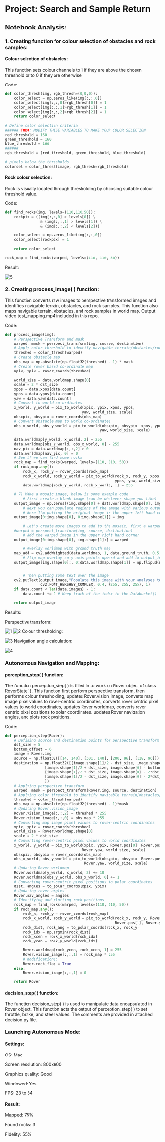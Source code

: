 # Project: Search and Sample Return

## Notebook Analysis:

### 1. Creating function for colour selection of obstacles and rock samples:

#### Colour selection of obstacles:

This function sets colour channels to 1 if they are above the chosen threshold or to 0 if they are otherwise.

Code:
```python
def color_thresh(img, rgb_thresh=(0,0,0)):
    color_select = np.zeros_like(img[:,:,0])
    color_select[img[:,:,0]>rgb_thresh[0]] = 1
    color_select[img[:,:,1]>rgb_thresh[1]] = 1
    color_select[img[:,:,2]>rgb_thresh[2]] = 1
    return color_select
    
# Define color selection criteria
###### TODO: MODIFY THESE VARIABLES TO MAKE YOUR COLOR SELECTION
red_threshold = 160
green_threshold = 160
blue_threshold = 160
######
rgb_threshold = (red_threshold, green_threshold, blue_threshold)

# pixels below the thresholds
colorsel = color_thresh(image, rgb_thresh=rgb_threshold)
```

#### Rock colour selection:

Rock is visually located through thresholding by choosing suitable colour threshold value.

Code:
```python 
def find_rocks(img, levels=(110,110,50)):
    rockpix = ((img[:,:,0] > levels[0]) \
                & (img[:,:,1] > levels[1]) \
                & (img[:,:,2] < levels[2]))
    
    color_select = np.zeros_like(img[:,:,0])
    color_select[rockpix] = 1
    
    return color_select
    
rock_map = find_rocks(warped, levels=(110, 110, 50))
```

Result:

![5](https://user-images.githubusercontent.com/7349926/34483025-fb9fce6a-ef89-11e7-809e-5029ad755f38.png)

### 2. Creating process_image( ) function:

This function converts raw images to perspective transformed images and identifies navigable terrain, obstacles, and rock samples. This function also maps navigable terrain, obstacles, and rock samples in world map. Output video test_mapping.mp4 included in this repo.

Code:
```python
def process_image(img):
    # Perspective Transform and mask
    warped, mask = perspect_transform(img, source, destination)
    # Apply color threshold to identify navigable terrain/obstacles/rock samples
    threshed = color_thresh(warped)
    # Create obstacle map
    obs_map = np.absolute(np.float32(threshed) - 1) * mask
    # Create rover based co-ordinate map
    xpix, ypix = rover_coords(threshed)
    
    world_size = data.worldmap.shape[0]
    scale = 2 * dst_size
    xpos = data.xpos[data.count]
    ypos = data.ypos[data.count]
    yaw = data.yaw[data.count]
    # Convert to world co-ordinates
    x_world, y_world = pix_to_world(xpix, ypix, xpos, ypos,
                                   yaw, world_size, scale)
    obsxpix, obsypix = rover_coords(obs_map)
    # Convert obstacle map to world co-ordinates
    obs_x_world, obs_y_world = pix_to_world(obsxpix, obsypix, xpos, ypos,
                                           yaw, world_size, scale)
    
    data.worldmap[y_world, x_world, 2] = 255
    data.worldmap[obs_y_world, obs_x_world, 0] = 255
    nav_pix = data.worldmap[:,:,2] > 0
    data.worldmap[nav_pix, 0] = 0
    # See if we can find some rocks
    rock_map = find_rocks(warped, levels=(110, 110, 50))
    if rock_map.any():
        rock_x, rock_y = rover_coords(rock_map)
        rock_x_world, rock_y_world = pix_to_world(rock_x, rock_y, xpos,
                                                  ypos, yaw, world_size, scale)
        data.worldmap[rock_y_world, rock_x_world, :] = 255
        
    # 7) Make a mosaic image, below is some example code
        # First create a blank image (can be whatever shape you like)
    output_image = np.zeros((img.shape[0] + data.worldmap.shape[0], img.shape[1]*2, 3))
        # Next you can populate regions of the image with various output
        # Here I'm putting the original image in the upper left hand corner
    output_image[0:img.shape[0], 0:img.shape[1]] = img

        # Let's create more images to add to the mosaic, first a warped image
    #warped = perspect_transform(img, source, destination)
        # Add the warped image in the upper right hand corner
    output_image[0:img.shape[0], img.shape[1]:] = warped

        # Overlay worldmap with ground truth map
    map_add = cv2.addWeighted(data.worldmap, 1, data.ground_truth, 0.5, 0)
        # Flip map overlay so y-axis points upward and add to output_image 
    output_image[img.shape[0]:, 0:data.worldmap.shape[1]] = np.flipud(map_add)


        # Then putting some text over the image
    cv2.putText(output_image,"Populate this image with your analyses to make a video!", (20, 20), 
                cv2.FONT_HERSHEY_COMPLEX, 0.4, (255, 255, 255), 1)
    if data.count < len(data.images) - 1:
        data.count += 1 # Keep track of the index in the Databucket()
    
    return output_image
```

Results:

Perspective transform:

![1](https://user-images.githubusercontent.com/7349926/34483045-245c374e-ef8a-11e7-95d8-bb9b1fdce6a9.png)
![2](https://user-images.githubusercontent.com/7349926/34483056-33819a70-ef8a-11e7-885a-75fbf43eaae1.png)
Colour thresholding:

![3](https://user-images.githubusercontent.com/7349926/34483064-3e1fc8e4-ef8a-11e7-89d0-d808cf3780a1.png)
Navigation angle calculation:

![4](https://user-images.githubusercontent.com/7349926/34483067-47962472-ef8a-11e7-940f-87d043bdbf80.png)

### Autonomous Navigation and Mapping:

#### perception_step( ) function:
The function perception_step( ) is filled in to work on Rover object of class RoverState( ). This function first perform perspective transform, then performs colour thresholding, updates Rover.vision_image, converts map image pixel values to rover-centric coordinates, converts rover centric pixel values to world coordinates, updates Rover worldmap, converts rover centric pixel positions to polar coordinates, updates Rover navigation angles, and plots rock positions.

Code:
```python
def perception_step(Rover):
    # Defining source and destination points for perspective transform
    dst_size = 5
    bottom_offset = 6
    image = Rover.img
    source = np.float32([[14, 140], [301, 140], [200, 96], [118, 96]])
    destination = np.float32([[image.shape[1]/2 - dst_size, image.shape[0] - bottom_offset],
                  [image.shape[1]/2 + dst_size, image.shape[0] - bottom_offset],
                  [image.shape[1]/2 + dst_size, image.shape[0] - 2*dst_size - bottom_offset], 
                  [image.shape[1]/2 - dst_size, image.shape[0] - 2*dst_size - bottom_offset],
                  ])
    # Applying perspective transform
    warped, mask = perspect_transform(Rover.img, source, destination)
    # Applying color threshold to identify navigable terrain/obstacles/rock samples
    threshed = color_thresh(warped)
    obs_map = np.absolute(np.float32(threshed) - 1)*mask
    # Updating Rover.vision_image
    Rover.vision_image[:,:,2] = threshed * 255
    Rover.vision_image[:,:,0] = obs_map * 255
    # Converting map image pixel values to rover-centric coordinates
    xpix, ypix = rover_coords(threshed)
    world_size = Rover.worldmap.shape[0]
    scale = 2 * dst_size
    # Converting rover-centric pixel values to world coordinates
    x_world, y_world = pix_to_world(xpix, ypix, Rover.pos[0], Rover.pos[1],
                                   Rover.yaw, world_size, scale)
    obsxpix, obsypix = rover_coords(obs_map)
    obs_x_world, obs_y_world = pix_to_world(obsypix, obsypix, Rover.pos[0], Rover.pos[1],
                                    Rover.yaw, world_size, scale)
    # Updating Rover worldmap
    Rover.worldmap[y_world, x_world, 2] += 10
    Rover.worldmap[obs_y_world, obs_x_world, 0] += 1
    # Converting rover-centric pixel positions to polar coordinates
    dist, angles = to_polar_coords(xpix, ypix)
    # Updating rover angles
    Rover.nav_angles = angles
    # Identifying and plotting rock positions
    rock_map = find_rocks(warped, levels=(110, 110, 50))
    if rock_map.any():
        rock_x, rock_y = rover_coords(rock_map)
        rock_x_world, rock_y_world = pix_to_world(rock_x, rock_y, Rover.pos[0],
                                                  Rover.pos[1], Rover.yaw, world_size, scale)
        rock_dist, rock_ang = to_polar_coords(rock_x, rock_y)
        rock_idx = np.argmin(rock_dist)
        rock_xcen = rock_x_world[rock_idx]
        rock_ycen = rock_y_world[rock_idx]

        Rover.worldmap[rock_ycen, rock_xcen, 1] = 255
        Rover.vision_image[:,:,1] = rock_map * 255
        # Modifications:
        Rover.rock_flag = True
    else:
        Rover.vision_image[:,:,1] = 0

    return Rover
```
#### decision_step( ) function:
The function decision_step( ) is used to manipulate data encapsulated in Rover object. This function acts the output of perception_step( ) to set throttle, brake, and steer values. The comments are provided in attached decision.py file.

### Launching Autonomous Mode:

#### Settings:

OS: Mac

Screen resolution: 800x600

Graphics quality: Good

Windowed: Yes

FPS: 23 to 34

#### Result:
Mapped: 75%

Found rocks: 3

Fidelity: 55%
